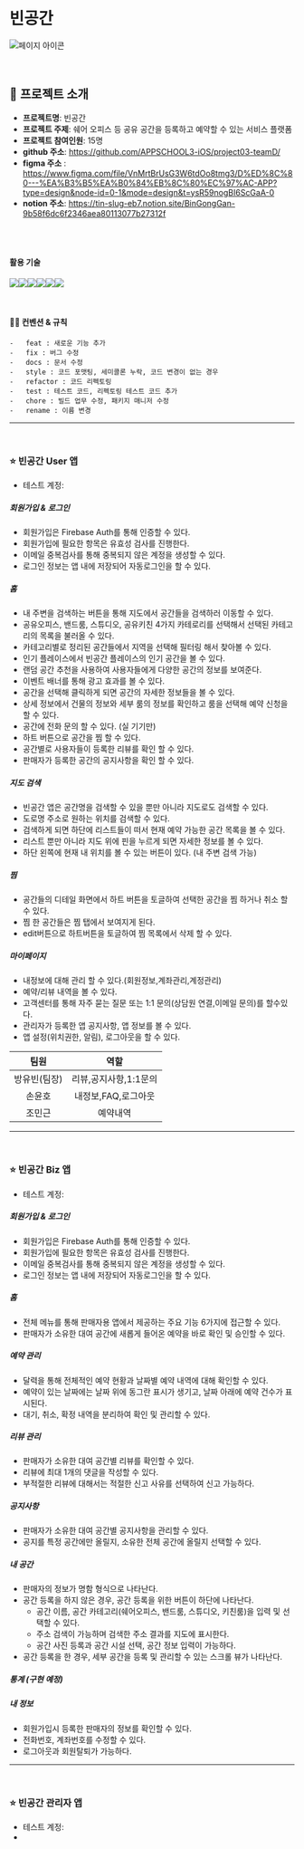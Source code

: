 # 빈공간
![페이지 아이콘](https://tin-slug-eb7.notion.site/image/https%3A%2F%2Fmedia.discordapp.net%2Fattachments%2F1145881976209948734%2F1148443641170362513%2Ffc.jpg?table=block&id=9b58f6dc-6f23-46ae-a801-13077b27312f&spaceId=2579cb2f-2b59-450e-ba2a-4bd4e5932e09&width=250&userId=&cache=v2)

<br />

## 📌 프로젝트 소개
- **프로젝트명**: 빈공간
- **프로젝트 주제**: 쉐어 오피스 등 공유 공간을 등록하고 예약할 수 있는 서비스 플랫폼
- **프로젝트 참여인원**: 15명
- **github 주소**: https://github.com/APPSCHOOL3-iOS/project03-teamD/
- **figma 주소** : https://www.figma.com/file/VnMrtBrUsG3W6tdOo8tmg3/D%ED%8C%80---%EA%B3%B5%EA%B0%84%EB%8C%80%EC%97%AC-APP?type=design&node-id=0-1&mode=design&t=ysR59nogBI6ScGaA-0
- **notion 주소**: https://tin-slug-eb7.notion.site/BinGongGan-9b58f6dc6f2346aea80113077b27312f

<br /><br />

#### 활용 기술
<img  src="https://img.shields.io/badge/Notion-000000?style=for-the-badge&logo=notion&logoColor=white"><img src="https://img.shields.io/badge/figma-F24E1E?style=for-the-badge&logo=figma&logoColor=white"><img src="https://img.shields.io/badge/xcode-147EFB?style=for-the-badge&logo=xcode&logoColor=white"><img src="https://img.shields.io/badge/github-181717?style=for-the-badge&logo=github&logoColor=white"><img src="https://img.shields.io/badge/firebase-FFCA28?style=for-the-badge&logo=firebase&logoColor=white"><img src="https://img.shields.io/badge/swift-F05138?style=for-the-badge&logo=swift&logoColor=white">

<br />

####  🤙🏻 컨벤션 & 규칙
```
-   feat : 새로운 기능 추가
-   fix : 버그 수정
-   docs : 문서 수정
-   style : 코드 포맷팅, 세미콜론 누락, 코드 변경이 없는 경우
-   refactor : 코드 리펙토링
-   test : 테스트 코드, 리펙토링 테스트 코드 추가
-   chore : 빌드 업무 수정, 패키지 매니저 수정
-   rename : 이름 변경
```

-----
<br />

### ⭐️ 빈공간 User 앱
- 테스트 계정:


##### 회원가입 & 로그인
- 회원가입은 Firebase Auth를 통해 인증할 수 있다.
- 회원가입에 필요한 항목은 유효성 검사를 진행한다.
- 이메일 중복검사를 통해 중복되지 않은 계정을 생성할 수 있다.
- 로그인 정보는 앱 내에 저장되어 자동로그인을 할 수 있다.

##### 홈
- 내 주변을 검색하는 버튼을 통해 지도에서 공간들을 검색하러 이동할 수 있다.
- 공유오피스, 밴드룸, 스튜디오, 공유키친 4가지 카테로리를 선택해서 선택된 카테고리의 목록을 불러올 수 있다.
- 카테고리별로 정리된 공간들에서 지역을 선택해 필터링 해서 찾아볼 수 있다.
- 인기 플레이스에서 빈공간 플레이스의 인기 공간을 볼 수 있다.
- 랜덤 공간 추천을 사용하여 사용자들에게 다양한 공간의 정보를 보여준다.
- 이벤트 배너를 통해 광고 효과를 볼 수 있다.
- 공간을 선택해 클릭하게 되면 공간의 자세한 정보들을 볼 수 있다.
- 상세 정보에서 건물의 정보와 세부 룸의 정보를 확인하고 룸을 선택해 예약 신청을 할 수 있다.
- 공간에 전화 문의 할 수 있다. (실 기기만)
- 하트 버튼으로 공간을 찜 할 수 있다.
- 공간별로 사용자들이 등록한 리뷰를 확인 할 수 있다.
- 판매자가 등록한 공간의 공지사항을 확인 할 수 있다.


##### 지도 검색
- 빈공간 앱은 공간명을 검색할 수 있을 뿐만 아니라 지도로도 검색할 수 있다.
- 도로명 주소로 원하는 위치를 검색할 수 있다.
- 검색하게 되면 하단에 리스트들이 떠서 현재 예약 가능한 공간 목록을 볼 수 있다.
- 리스트 뿐만 아니라 지도 위에 핀을 누르게 되면 자세한 정보를 볼 수 있다.
- 하단 왼쪽에 현재 내 위치를 볼 수 있는 버튼이 있다. (내 주변 검색 가능)


##### 찜
- 공간들의 디테일 화면에서 하트 버튼을 토글하여 선택한 공간을 찜 하거나 취소 할 수 있다.
- 찜 한 공간들은 찜 탭에서 보여지게 된다.
- edit버튼으로 하트버튼을 토글하여 찜 목록에서 삭제 할 수 있다.

##### 마이페이지
- 내정보에 대해 관리 할 수 있다.(회원정보,계좌관리,계정관리)
- 예약/리뷰 내역을 볼 수 있다.
- 고객센터를 통해 자주 묻는 질문 또는 1:1 문의(상담원 연결,이메일 문의)를 할수있다.
- 관리자가 등록한 앱 공지사항, 앱 정보를 볼 수 있다.
- 앱 설정(위치권한, 알림), 로그아웃을 할 수 있다.

|팀원|역할|
|:---:|:---:|
|방유빈(팀장)|리뷰,공지사항,1:1문의|
|손윤호|내정보,FAQ,로그아웃|
|조민근|예약내역|

---
<br />

### ⭐️ 빈공간 Biz 앱
- 테스트 계정:

##### 회원가입 & 로그인
- 회원가입은 Firebase Auth를 통해 인증할 수 있다.
- 회원가입에 필요한 항목은 유효성 검사를 진행한다.
- 이메일 중복검사를 통해 중복되지 않은 계정을 생성할 수 있다.
- 로그인 정보는 앱 내에 저장되어 자동로그인을 할 수 있다.


##### 홈
- 전체 메뉴를 통해 판매자용 앱에서 제공하는 주요 기능 6가지에 접근할 수 있다.
- 판매자가 소유한 대여 공간에 새롭게 들어온 예약을 바로 확인 및 승인할 수 있다.

##### 예약 관리
- 달력을 통해 전체적인 예약 현황과 날짜별 예약 내역에 대해 확인할 수 있다.
- 예약이 있는 날짜에는 날짜 위에 동그란 표시가 생기고, 날짜 아래에 예약 건수가 표시된다.
- 대기, 취소, 확정 내역을 분리하여 확인 및 관리할 수 있다.

##### 리뷰 관리
- 판매자가 소유한 대여 공간별 리뷰를 확인할 수 있다.
- 리뷰에 최대 1개의 댓글을 작성할 수 있다.
- 부적절한 리뷰에 대해서는 적절한 신고 사유를 선택하여 신고 가능하다.

##### 공지사항
- 판매자가 소유한 대여 공간별 공지사항을 관리할 수 있다.
- 공지를 특정 공간에만 올릴지, 소유한 전체 공간에 올릴지 선택할 수 있다.

##### 내 공간
- 판매자의 정보가 명함 형식으로 나타난다.
- 공간 등록을 하지 않은 경우, 공간 등록을 위한 버튼이 하단에 나타난다.
  - 공간 이름, 공간 카테고리(쉐어오피스, 밴드룸, 스튜디오, 키친룸)을 입력 및 선택할 수 있다.
  - 주소 검색이 가능하며 검색한 주소 결과를 지도에 표시한다.
  - 공간 사진 등록과 공간 시설 선택, 공간 정보 입력이 가능하다.
- 공간 등록을 한 경우, 세부 공간을 등록 및 관리할 수 있는 스크롤 뷰가 나타난다.

##### 통계 (구현 예정)
##### 내 정보
- 회원가입시 등록한 판매자의 정보를 확인할 수 있다.
- 전화번호, 계좌번호를 수정할 수 있다.
- 로그아웃과 회원탈퇴가 가능하다.


---
<br />

### ⭐️ 빈공간 관리자 앱
- 테스트 계정:
- 




